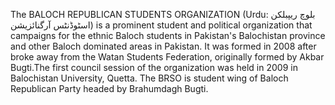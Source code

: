 The BALOCH REPUBLICAN STUDENTS ORGANIZATION (Urdu: بلوچ ریپبلکن اسٹوڈنٹس آرگنائزیشن) is a prominent student and political organization that campaigns for the ethnic Baloch students in Pakistan's Balochistan province and other Baloch dominated areas in Pakistan. It was formed in 2008 after broke away from the Watan Students Federation, originally formed by Akbar Bugti.The first council session of the organization was held in 2009 in Balochistan University, Quetta. The BRSO is student wing of Baloch Republican Party headed by Brahumdagh Bugti.
